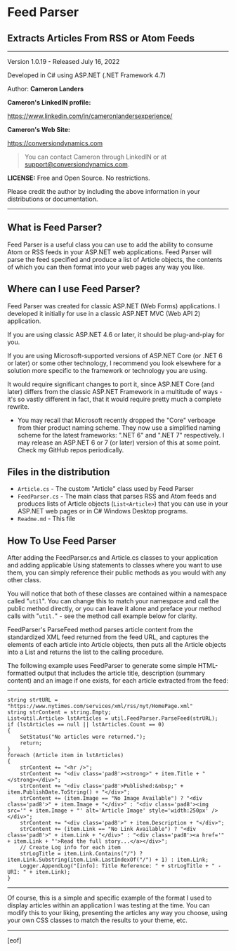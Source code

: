 
# Feed Parser   
## Extracts Articles From RSS or Atom Feeds 
--------------------------------------------------------------
Version 1.0.19 - Released July 16, 2022

Developed in C# using ASP.NET (.NET Framework 4.7)

Author: **Cameron Landers**

__Cameron's LinkedIN profile:__ 

https://www.linkedin.com/in/cameronlandersexperience/
 
__Cameron's Web Site:__

https://conversiondynamics.com

>You can contact Cameron through LinkedIN or at support@conversiondynamics.com.

__LICENSE:__ Free and Open Source. No restrictions. 

Please credit the author by including the above information in your distributions or documentation.

--------------------------------------------------------------
  
## What is Feed Parser?
Feed Parser is a useful class you can use to add the ability to consume Atom or RSS feeds in your ASP.NET web applications. Feed Parser will parse the feed specified and produce a list of Article objects, the contents of which you can then format into your web pages any way you like.  

## Where can I use Feed Parser?

Feed Parser was created for classic ASP.NET (Web Forms) applications. I developed it initially for use in a classic ASP.NET MVC (Web API 2) application. 

If you are using classic ASP.NET 4.6 or later, it should be plug-and-play for you. 

If you are using Microsoft-supported versions of ASP.NET Core (or .NET 6 or later) or some other technology, I recommend you look elsewhere for a solution more specific to the framework or technology you are using. 

It would require significant changes to port it, since ASP.NET Core (and later) differs from the classic ASP.NET Framework in a multitude of ways - it's so vastly different in fact, that it would require pretty much a complete rewrite. 

- You may recall that Microsoft recently dropped the "Core" verboage from thier product naming scheme. They now use a simplified naming scheme for the latest frameworks: ".NET 6" and ".NET 7" respectively. I may release an ASP.NET 6 or 7 (or later) version of this at some point. Check my GitHub repos periodically.

## Files in the distribution 
- `Article.cs` - The custom "Article" class used by Feed Parser
- `FeedParser.cs` - The main class that parses RSS and Atom feeds and produces lists of Article objects (`List<Article>`) that you can use in your ASP.NET web pages or in C# Windows Desktop programs. 
- `Readme.md` - This file
 
## How To Use Feed Parser

After adding the FeedParser.cs and Article.cs classes to your application and adding applicable Using statements to classes where you want to use them, you can simply reference their public methods as you would with any other class.

You will notice that both of these classes are contained within a namespace called "`util`". You can change this to match your namespace and call the public method directly, or you can leave it alone and preface your method calls with "`util.`" - see the method call example below for clarity.

FeedParser's ParseFeed method parses article content from the standardized XML feed returned from the feed URL, and captures the elements of each article into Article objects, then puts all the Article objects into a List<T> and returns the list to the calling procedure. 

The following example uses FeedParser to generate some simple HTML-formatted output that includes the article title, description (summary content) and an image if one exists, for each article extracted from the feed:

--------------------------------------------------------------

    string strtURL = "https://www.nytimes.com/services/xml/rss/nyt/HomePage.xml" 
    string strContent = string.Empty;
    List<util.Article> lstArticles = util.FeedParser.ParseFeed(strURL);
    if (lstArticles == null || lstArticles.Count == 0)
    {
        SetStatus("No articles were returned.");
        return;
    }
    foreach (Article item in lstArticles)
    {
        strContent += "<hr />";
        strContent += "<div class='pad8'><strong>" + item.Title + "</strong></div>";
        strContent += "<div class='pad8'>Published:&nbsp;" + item.PublishDate.ToString() + "</div>";
        strContent += (item.Image == "No Image Available") ? "<div class='pad8'>" + item.Image + "</div>" : "<div class='pad8'><img src='" + item.Image + "' alt='Article Image' style='width:250px' /></div>";
        strContent += "<div class='pad8'>" + item.Description + "</div>";
        strContent += (item.Link == "No Link Available") ? "<div class='pad8'>" + item.Link + "</div>" : "<div class='pad8'><a href='" + item.Link + "'>Read the full story...</a></div>";
        // Create Log info for each item
        strLogTitle = item.Link.Contains("/") ? item.Link.Substring(item.Link.LastIndexOf("/") + 1) : item.Link;
        Logger.AppendLog("[info]: Title Reference: " + strLogTitle + " - URI: " + item.Link);
    }

--------------------------------------------------------------

Of course, this is a simple and specific example of the format I used to display articles within an application I was testing at the time. You can modify this to your liking, presenting the articles any way you choose, using your own CSS classes to match the results to your theme, etc. 

--------------------------------------------------------------

[eof]  

  